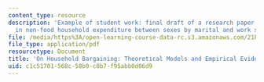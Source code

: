 ```yaml
---
content_type: resource
description: 'Example of student work: final draft of a research paper on changes
  in non-food household expenditure between sexes by marital and work status.'
file: /media/https%3A/open-learning-course-data-rc.s3.amazonaws.com/21h-927j-the-economic-history-of-work-and-family-spring-2005/c1c51701568c58b0c0b7f95abb0d06d9_MIT21H_927JS05_finlpap2aony.pdf
file_type: application/pdf
resourcetype: Document
title: 'On Household Bargaining: Theoretical Models and Empirical Evidence '
uid: c1c51701-568c-58b0-c0b7-f95abb0d06d9
---
```

